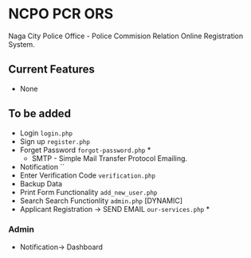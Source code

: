 # NCPO PCR ORS
Naga City Police Office - Police Commision Relation Online Registration System.

## Current Features
* None

## To be added
* Login `login.php`
* Sign up `register.php`
* Forget Password `forgot-password.php` *
    * SMTP - Simple Mail Transfer Protocol Emailing.
* Notification ``
* Enter Verification Code `verification.php`
* Backup Data
* Print Form Functionality `add_new_user.php`
* Search Search Functionlity `admin.php` [DYNAMIC]
* Applicant Registration -> SEND EMAIL `our-services.php` *

### Admin
* Notification-> Dashboard


